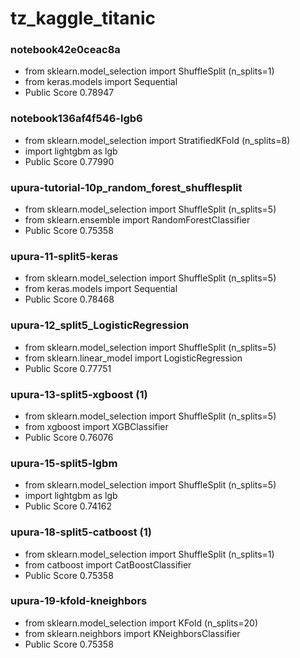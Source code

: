 # tz_kaggle_titanic


### notebook42e0ceac8a
* from sklearn.model_selection import ShuffleSplit (n_splits=1)
* from keras.models import Sequential 
* Public Score 0.78947

### notebook136af4f546-lgb6
* from sklearn.model_selection import StratifiedKFold (n_splits=8)
* import lightgbm as lgb
* Public Score 0.77990

### upura-tutorial-10p_random_forest_shufflesplit
* from sklearn.model_selection import ShuffleSplit (n_splits=5)
* from sklearn.ensemble import RandomForestClassifier
* Public Score 0.75358

### upura-11-split5-keras
* from sklearn.model_selection import ShuffleSplit (n_splits=5)
* from keras.models import Sequential 
* Public Score 0.78468

### upura-12_split5_LogisticRegression
* from sklearn.model_selection import ShuffleSplit (n_splits=5)
* from sklearn.linear_model import LogisticRegression 
* Public Score 0.77751

### upura-13-split5-xgboost (1)
* from sklearn.model_selection import ShuffleSplit (n_splits=5)
* from xgboost import XGBClassifier 
* Public Score 0.76076

### upura-15-split5-lgbm
* from sklearn.model_selection import ShuffleSplit (n_splits=5)
* import lightgbm as lgb 
* Public Score 0.74162

### upura-18-split5-catboost (1)
* from sklearn.model_selection import ShuffleSplit (n_splits=1)
* from catboost import CatBoostClassifier
* Public Score 0.75358

### upura-19-kfold-kneighbors
* from sklearn.model_selection import KFold (n_splits=20)
* from sklearn.neighbors import KNeighborsClassifier
* Public Score 0.75358


